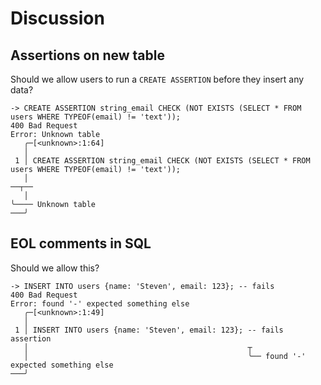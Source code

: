 # Discussion

## Assertions on new table

Should we allow users to run a `CREATE ASSERTION` before they insert any data?

```
-> CREATE ASSERTION string_email CHECK (NOT EXISTS (SELECT * FROM users WHERE TYPEOF(email) != 'text'));
400 Bad Request
Error: Unknown table
   ╭─[<unknown>:1:64]
   │
 1 │ CREATE ASSERTION string_email CHECK (NOT EXISTS (SELECT * FROM users WHERE TYPEOF(email) != 'text'));
   │                                                                ──┬──
   │                                                                  ╰──── Unknown table
───╯

```

## EOL comments in SQL

Should we allow this?

```
-> INSERT INTO users {name: 'Steven', email: 123}; -- fails
400 Bad Request
Error: found '-' expected something else
   ╭─[<unknown>:1:49]
   │
 1 │ INSERT INTO users {name: 'Steven', email: 123}; -- fails assertion
   │                                                 ┬
   │                                                 ╰── found '-' expected something else
───╯
```
